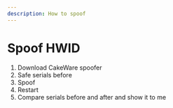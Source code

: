 ```yaml
---
description: How to spoof
---
```


# Spoof HWID

1. Download CakeWare spoofer
2. Safe serials before
3. Spoof
4. Restart
5. Compare serials before and after and show it to me

